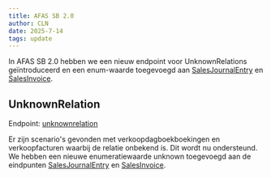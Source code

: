 ```yaml
---
title: AFAS SB 2.0
author: CLN
date: 2025-7-14
tags: update
---
```


In AFAS SB 2.0 hebben we een nieuw endpoint voor UnknownRelations geïntroduceerd en een enum-waarde toegevoegd aan [SalesJournalEntry](../../api-specs/sb/nl/latest#post-/api/salesjournalentry) en [SalesInvoice](../../api-specs/sb/nl/latest#post-/api/salesinvoice).

## UnknownRelation

Endpoint: [unknownrelation](../../api-specs/sb/en/latest#get-/api/unknownrelation)

Er zijn scenario's gevonden met verkoopdagboekboekingen en verkoopfacturen waarbij de relatie onbekend is. Dit wordt nu ondersteund. We hebben een nieuwe enumeratiewaarde unknown toegevoegd aan de eindpunten [SalesJournalEntry](../../api-specs/sb/nl/latest#post-/api/salesjournalentry) en [SalesInvoice](../../api-specs/sb/nl/latest#post-/api/salesinvoice).
